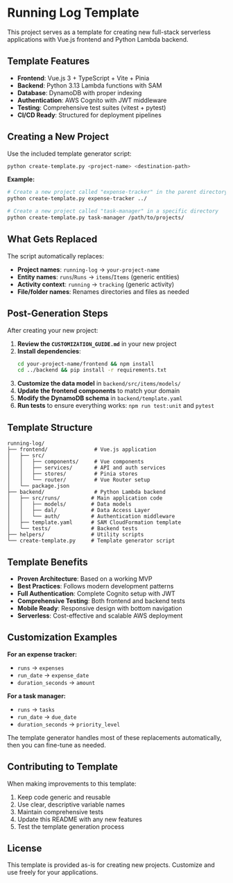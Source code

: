 # Running Log Template

This project serves as a template for creating new full-stack serverless applications with Vue.js frontend and Python Lambda backend.

## Template Features

- **Frontend**: Vue.js 3 + TypeScript + Vite + Pinia
- **Backend**: Python 3.13 Lambda functions with SAM
- **Database**: DynamoDB with proper indexing
- **Authentication**: AWS Cognito with JWT middleware
- **Testing**: Comprehensive test suites (vitest + pytest)
- **CI/CD Ready**: Structured for deployment pipelines

## Creating a New Project

Use the included template generator script:

```bash
python create-template.py <project-name> <destination-path>
```

**Example:**
```bash
# Create a new project called "expense-tracker" in the parent directory
python create-template.py expense-tracker ../

# Create a new project called "task-manager" in a specific directory
python create-template.py task-manager /path/to/projects/
```

## What Gets Replaced

The script automatically replaces:

- **Project names**: `running-log` → `your-project-name`
- **Entity names**: `runs`/`Runs` → `items`/`Items` (generic entities)
- **Activity context**: `running` → `tracking` (generic activity)
- **File/folder names**: Renames directories and files as needed

## Post-Generation Steps

After creating your new project:

1. **Review the `CUSTOMIZATION_GUIDE.md`** in your new project
2. **Install dependencies**:
   ```bash
   cd your-project-name/frontend && npm install
   cd ../backend && pip install -r requirements.txt
   ```
3. **Customize the data model** in `backend/src/items/models/`
4. **Update the frontend components** to match your domain
5. **Modify the DynamoDB schema** in `backend/template.yaml`
6. **Run tests** to ensure everything works: `npm run test:unit` and `pytest`

## Template Structure

```
running-log/
├── frontend/               # Vue.js application
│   ├── src/
│   │   ├── components/     # Vue components
│   │   ├── services/       # API and auth services
│   │   ├── stores/         # Pinia stores
│   │   └── router/         # Vue Router setup
│   └── package.json
├── backend/                # Python Lambda backend
│   ├── src/runs/          # Main application code
│   │   ├── models/        # Data models
│   │   ├── dal/           # Data Access Layer
│   │   └── auth/          # Authentication middleware
│   ├── template.yaml      # SAM CloudFormation template
│   └── tests/             # Backend tests
├── helpers/               # Utility scripts
└── create-template.py     # Template generator script
```

## Template Benefits

- **Proven Architecture**: Based on a working MVP
- **Best Practices**: Follows modern development patterns
- **Full Authentication**: Complete Cognito setup with JWT
- **Comprehensive Testing**: Both frontend and backend tests
- **Mobile Ready**: Responsive design with bottom navigation
- **Serverless**: Cost-effective and scalable AWS deployment

## Customization Examples

**For an expense tracker:**
- `runs` → `expenses`
- `run_date` → `expense_date`
- `duration_seconds` → `amount`

**For a task manager:**
- `runs` → `tasks`
- `run_date` → `due_date`
- `duration_seconds` → `priority_level`

The template generator handles most of these replacements automatically, then you can fine-tune as needed.

## Contributing to Template

When making improvements to this template:

1. Keep code generic and reusable
2. Use clear, descriptive variable names
3. Maintain comprehensive tests
4. Update this README with any new features
5. Test the template generation process

## License

This template is provided as-is for creating new projects. Customize and use freely for your applications.